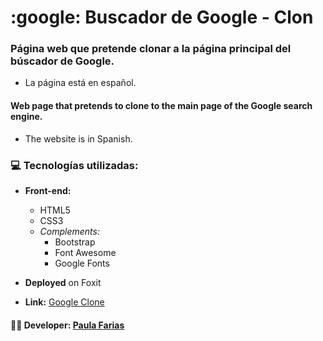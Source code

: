 # :google: Buscador de Google - Clon

### Página web que pretende clonar a la página principal del búscador de Google.
- La página está en español.

#### Web page that pretends to clone to the main page of the Google search engine.
- The website is in Spanish.

### :computer: Tecnologías utilizadas: 
- **Front-end:** 
  - HTML5
  - CSS3
  - _Complements:_ 
    - Bootstrap
    - Font Awesome
    - Google Fonts

- **Deployed** on Foxit

- **Link:** [Google Clone](http://cursofullstackphp.foxit.com.ar/comision2014/Paula_Daniela_Farias/desafios/google/)


#### :woman_technologist: **Developer:** [Paula Farias](https://linkedin.com/in/paulafarias)

